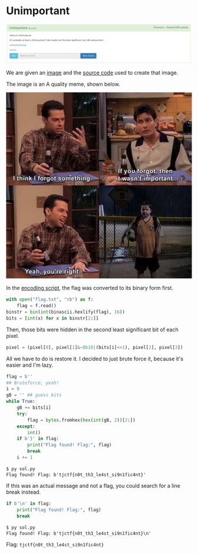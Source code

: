 # Unimportant

![](chall.png)

We are given an [image](unimportant.png) and the [source code](encode.py) used to create that image.

The image is an A quality meme, shown below.

![](unimportant.png)

In the [encoding script](encode.py), the flag was converted to its binary form first.

```python
with open("flag.txt", "rb") as f:
	flag = f.read()
binstr = bin(int(binascii.hexlify(flag), 16))
bits = [int(x) for x in binstr[2:]]
```

Then, those bits were hidden in the second least significant bit of each pixel.

```python
pixel = (pixel[0], pixel[1]&~0b10|(bits[i]<<1), pixel[2], pixel[3])
```

All we have to do is restore it. I decided to just brute force it, because it's easier and I'm lazy.

```python
flag = b''
## Bruteforce, yeah!
i = 0
gB = '' ## guess bits
while True:
    gB += bits[i]
    try:
        flag = bytes.fromhex(hex(int(gB, 2))[2:])
    except:
        int()
    if b'}' in flag:
        print("Flag found! Flag:", flag)
        break
    i += 1
```

```
$ py sol.py
Flag found! Flag: b'tjctf{n0t_th3_le4st_si9n1fic4nt}'
```

If this was an actual message and not a flag, you could search for a line break instead.

```python
if b'\n' in flag:
    print("Flag found! Flag:", flag)
    break
```

```
$ py sol.py
Flag found! Flag: b'tjctf{n0t_th3_le4st_si9n1fic4nt}\n'
```

Flag: `tjctf{n0t_th3_le4st_si9n1fic4nt}`
